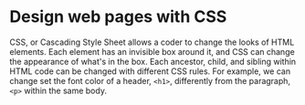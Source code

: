 # Design web pages with CSS
CSS, or Cascading Style Sheet allows a coder to change the looks of HTML elements. Each element has an invisible box around it, and CSS can change the appearance of what's in the box. Each ancestor, child, and sibling within HTML code can be changed with different CSS rules. For example, we can change set the font color of a header, `<h1>`, differently from the paragraph, `<p>` within the same body.